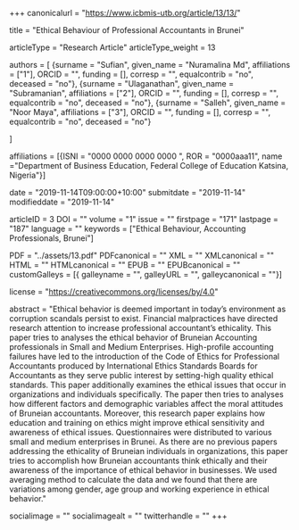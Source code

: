 +++
canonicalurl = "https://www.icbmis-utb.org/article/13/13/"

title = "Ethical Behaviour of Professional Accountants in Brunei"

articleType = "Research Article"
articleType_weight = 13

authors = [
  {surname = "Sufian",  given_name = "Nuramalina Md",  affiliations = ["1"],  ORCID = "", funding = [], corresp = "", equalcontrib = "no", deceased = "no"},
  {surname = "Ulaganathan",  given_name = "Subramanian",  affiliations = ["2"],  ORCID = "", funding = [], corresp = "", equalcontrib = "no", deceased = "no"},
  {surname = "Salleh",  given_name = "Noor Maya",  affiliations = ["3"],  ORCID = "", funding = [], corresp = "", equalcontrib = "no", deceased = "no"}
  
]

affiliations = [{ISNI = "0000 0000 0000 0000 ", ROR = "0000aaa11", name ="Department of Business Education, Federal College of Education Katsina, Nigeria"}]

date = "2019-11-14T09:00:00+10:00"
submitdate = "2019-11-14"
modifieddate = "2019-11-14"

articleID = 3
DOI = ""
volume = "1"
issue = ""
firstpage = "171"
lastpage = "187"
language = ""
keywords = ["Ethical Behaviour, Accounting Professionals, Brunei"]


PDF = "../assets/13.pdf"
PDFcanonical = ""
XML = ""
XMLcanonical = ""
HTML = ""
HTMLcanonical = ""
EPUB = ""
EPUBcanonical = ""
customGalleys = [{ galleyname = "", galleyURL = "", galleycanonical = ""}]

license = "https://creativecommons.org/licenses/by/4.0"

abstract = "Ethical behavior is deemed important in today’s environment as corruption scandals persist to exist. Financial malpractices have directed research attention to increase professional accountant’s ethicality. This paper tries to analyses the ethical behavior of Bruneian Accounting professionals in Small and Medium Enterprises. High-profile accounting failures have led to the introduction of the Code of Ethics for Professional Accountants produced by International Ethics Standards Boards for Accountants as they serve public interest by setting-high quality ethical standards. This paper additionally examines the ethical issues that occur in organizations and individuals specifically. The paper then tries to analyses how different factors and demographic variables affect the moral attitudes of Bruneian accountants. Moreover, this research paper explains how education and training on ethics might improve ethical sensitivity and awareness of ethical issues. Questionnaires were distributed to various small and medium enterprises in Brunei. As there are no previous papers addressing the ethicality of Bruneian individuals in organizations, this paper tries to accomplish how Bruneian accountants think ethically and their awareness of the importance of ethical behavior in businesses. We used averaging method to calculate the data and we found that there are variations among gender, age group and working experience in ethical behavior."


socialimage = ""
socialimagealt = ""
twitterhandle = ""
+++

